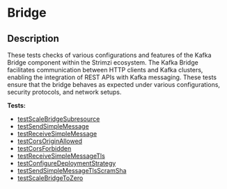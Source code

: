# **Bridge**

## Description
These tests checks of various configurations and features of the Kafka Bridge component within the Strimzi ecosystem. 
The Kafka Bridge facilitates communication between HTTP clients and Kafka clusters, enabling the integration of REST APIs with Kafka messaging. 
These tests ensure that the bridge behaves as expected under various configurations, security protocols, and network setups.


<!-- generated part -->
**Tests:**
- [testScaleBridgeSubresource](../io.strimzi.systemtest.bridge.HttpBridgeST.md)
- [testSendSimpleMessage](../io.strimzi.systemtest.bridge.HttpBridgeST.md)
- [testReceiveSimpleMessage](../io.strimzi.systemtest.bridge.HttpBridgeST.md)
- [testCorsOriginAllowed](../io.strimzi.systemtest.bridge.HttpBridgeCorsST.md)
- [testCorsForbidden](../io.strimzi.systemtest.bridge.HttpBridgeCorsST.md)
- [testReceiveSimpleMessageTls](../io.strimzi.systemtest.bridge.HttpBridgeTlsST.md)
- [testConfigureDeploymentStrategy](../io.strimzi.systemtest.bridge.HttpBridgeST.md)
- [testSendSimpleMessageTlsScramSha](../io.strimzi.systemtest.bridge.HttpBridgeScramShaST.md)
- [testScaleBridgeToZero](../io.strimzi.systemtest.bridge.HttpBridgeST.md)
